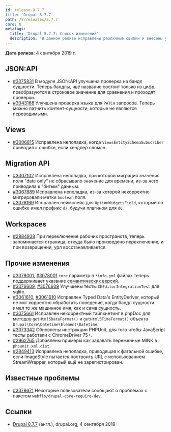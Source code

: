 ```yaml
---
id: release-8.7.7
title: 'Drupal 8.7.7'
path: /8/releases/8.7.7
core: 8
metatags:
  title: 'Drupal 8.7.7: Список изменений'
  description: 'В данном релизе исправлены различные ошибки и внесены улучшения.'
---
```


**Дата релиза**: 4 сентября 2019 г.

## JSON:API

- [#3075831](https://www.drupal.org/node/3075831) В модуле JSON:API улучшена проверка на бандл сущности. Теперь бандлы, чьё название состоит только из цифр, преобразуются в строковое значение для сравнения и проходят проверки.
- [#3043168](https://www.drupal.org/node/3043168) Улучшена проверка языка для `PATCH` запросов. Теперь можно патчить контент-сущности, которые не являются переводимыми.

## Views

- [#3006815](https://www.drupal.org/node/3006815) Исправлена неполадка, когда `ViewsEntitySchemaSubscriber` приводил к ошибке, если хендлер сломан.

## Migration API

- [#3007102](https://www.drupal.org/node/3007102) Исправлена неполадка, при которой миграция значения поля "date only" не сбрасывало значение для времени, из-за чего приводила к "битым" данным.
- [#3067889](https://www.drupal.org/node/3067889) Исправлена неполадка, из-за которой некорректно мигрировали метки `boolean` поля.
- [#3076169](https://www.drupal.org/node/3076169) Исправлен неймспейс для `OptionWidgetsField`, который по ошибке имел префикс `d7`, будучи плагином для `d6`.

## Workspaces

- [#2984938](https://www.drupal.org/node/2984938) При переключение рабочих пространств, теперь запоминается страница, откуда было произведено переключение, и при возвращении, урл восстанавливается.

## Прочие изменения

- [#3078001](https://www.drupal.org/node/3078001), [#3078001](https://www.drupal.org/node/3078001) `core` параметр в `*info.yml` файлах теперь поддерживает указание [семантических версий](../../../../../semver/index.md).
- [#3076609](https://www.drupal.org/node/3076609), [#3076609](https://www.drupal.org/node/3076609) Улучшены тесты `CKEditorIntegrationTest` для sqlite.
- [#3061610](https://www.drupal.org/node/3061610), [#3061610](https://www.drupal.org/node/3061610) Исправлен Typed Data's EntityDeriver, который не мог корректно обработать поведение, когда бандл сущности имел то же машинное имя, как и сама сущность.
- [#3075661](https://www.drupal.org/node/3075661) Исправлен некорректный тайпхинтинг в phpDoc для методов `getHtml5DateFormat()` и `getHtml5TimeFormat()` объекта `Drupal\Core\Datetime\Element\Datetime`.
- [#3073342](https://www.drupal.org/node/3073342) Обновлены инструкции PHPUnit, для того чтобы JavaScript тесты работали с ChromeDriver 75+.
- [#2962765](https://www.drupal.org/node/2962765) Добавлены примеры как задавать переменные MINK в `phpunit.xml.dist`.
- [#2849413](https://www.drupal.org/node/2849413) Исправлена неполадка, приводящая к фатальной ошибке, если ImageStyle пытается построить URL с использованием StreamWrapper, который ещё не зарегистрирован.

## Известные проблемы

- [#3078671](https://www.drupal.org/project/drupal/issues/3078671) Некоторые пользователи сообщают о проблемах с пакетом `webflo/drupal-core-require-dev`.

## Ссылки

- [Drupal 8.7.7](https://www.drupal.org/project/drupal/releases/8.7.7) (англ.), drupal.org, 4 сентября 2019
